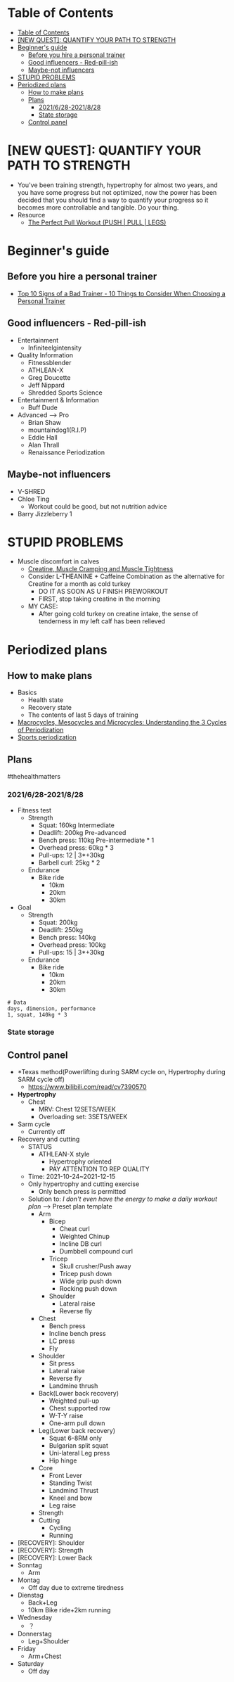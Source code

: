 # Table of Contents
- [Table of Contents](#table-of-contents)
- [\[NEW QUEST\]: QUANTIFY YOUR PATH TO STRENGTH](#new-quest-quantify-your-path-to-strength)
- [Beginner's guide](#beginners-guide)
  - [Before you hire a personal trainer](#before-you-hire-a-personal-trainer)
  - [Good influencers - Red-pill-ish](#good-influencers---red-pill-ish)
  - [Maybe-not  influencers](#maybe-not--influencers)
- [STUPID PROBLEMS](#stupid-problems)
- [Periodized plans](#periodized-plans)
  - [How to make plans](#how-to-make-plans)
  - [Plans](#plans)
    - [2021/6/28-2021/8/28](#2021628-2021828)
    - [State storage](#state-storage)
  - [Control panel](#control-panel)

# \[NEW QUEST\]: QUANTIFY YOUR PATH TO STRENGTH
- You've been training strength, hypertrophy for almost two years, and you have some progress but not optimized, now the power has been decided that you should find a way to quantify your progress so it becomes more controllable and tangible. Do your thing.
- Resource
  - [The Perfect Pull Workout (PUSH | PULL | LEGS)](https://www.youtube.com/watch?v=IOl42YpK_Es)

# Beginner's guide
## Before you hire a personal trainer
- [Top 10 Signs of a Bad Trainer - 10 Things to Consider When Choosing a Personal Trainer](https://www.youtube.com/watch?v=AVg8qX0Xgt4&t=252s)
## Good influencers - Red-pill-ish
- Entertainment
  - Infiniteelgintensity
- Quality Information
  - Fitnessblender
  - ATHLEAN-X
  - Greg Doucette
  - Jeff Nippard
  - Shredded Sports Science
- Entertainment & Information
  - Buff Dude
- Advanced --> Pro
  - Brian Shaw
  - mountaindog1(R.I.P)
  - Eddie Hall
  - Alan Thrall
  - Renaissance Periodization
## Maybe-not  influencers
- V-SHRED
- Chloe Ting
  - Workout could be good, but not nutrition advice
- Barry Jizzleberry 1

# STUPID PROBLEMS
- Muscle discomfort in calves
  - [Creatine, Muscle Cramping and Muscle Tightness](http://www.andersenchiro.com/Creatine,%20Muscle%20Cramping%20and%20Muscle%20Tightness.htm)
  - Consider L-THEANINE + Caffeine Combination as the alternative for Creatine for a month as cold turkey 
    - DO IT AS SOON AS U FINISH PREWORKOUT
    - FIRST, stop taking creatine in the morning
  - MY CASE:
    - After going cold turkey on creatine intake, the sense of tenderness in my left calf has been relieved

# Periodized plans
## How to make plans
- Basics
  - Health state
  - Recovery state
  - The contents of last 5 days of training
- [Macrocycles, Mesocycles and Microcycles: Understanding the 3 Cycles of Periodization](https://www.trainingpeaks.com/blog/macrocycles-mesocycles-and-microcycles-understanding-the-3-cycles-of-periodization/#:~:text=A%20mesocycle%20refers%20to%20a,usually%20a%20week%20of%20training.)
- [Sports periodization](https://en.wikipedia.org/wiki/Sports_periodization#:~:text=The%20microcycle%20is%20generally%20up,representing%20a%20year%20or%20two.)

## Plans
#thehealthmatters
### 2021/6/28-2021/8/28
- Fitness test
  - Strength
    - Squat: 160kg Intermediate
    - Deadlift: 200kg Pre-advanced
    - Bench press: 110kg Pre-intermediate * 1
    - Overhead press: 60kg * 3
    - Pull-ups: 12 | 3*+30kg
    - Barbell curl: 25kg * 2
  - Endurance
    - Bike ride
      - 10km
      - 20km
      - 30km
- Goal
  - Strength
    - Squat: 200kg
    - Deadlift: 250kg
    - Bench press: 140kg
    - Overhead press: 100kg
    - Pull-ups: 15 | 3*+30kg
  - Endurance
    - Bike ride
      - 10km
      - 20km
      - 30km
```csv
# Data
days, dimension, performance
1, squat, 140kg * 3
```
### State storage
## Control panel
- *Texas method(Powerlifting during SARM cycle on, Hypertrophy during SARM cycle off)
  - https://www.bilibili.com/read/cv7390570
- **Hypertrophy**
  - Chest
    - MRV: Chest 12SETS/WEEK
    - Overloading set: 3SETS/WEEK
- Sarm cycle
  - Currently off 
- Recovery and cutting
  - STATUS
    - ATHLEAN-X style
      - Hypertrophy oriented
      - PAY ATTENTION TO REP QUALITY
  - Time: 2021-10-24~2021-12-15
  - Only hypertrophy and cutting exercise
    - Only bench press is permitted
  - Solution to: *I don't even have the energy to make a daily workout plan* --> Preset plan template
    - Arm
      - Bicep
        - Cheat curl
        - Weighted Chinup
        - Incline DB curl
        - Dumbbell compound curl
      - Tricep
        - Skull crusher/Push away
        - Tricep push down
        - Wide grip push down
        - Rocking push down
      - Shoulder
        - Lateral raise
        - Reverse fly
    - Chest
      - Bench press
      - Incline bench press
      - LC press
      - Fly
    - Shoulder
      - Sit press
      - Lateral raise
      - Reverse fly
      - Landmine thrush
    - Back(Lower back recovery)
      - Weighted pull-up
      - Chest supported row
      - W-T-Y raise
      - One-arm pull down
    - Leg(Lower back recovery)
      - Squat 6-8RM only
      - Bulgarian split squat
      - Uni-lateral Leg press
      - Hip hinge
    - Core
      - Front Lever
      - Standing Twist
      - Landmind Thrust
      - Kneel and bow
      - Leg raise
    - Strength
    - Cutting
      - Cycling
      - Running
- \[RECOVERY\]: Shoulder
- \[RECOVERY\]: Strength
- \[RECOVERY\]: Lower Back
- Sonntag
  - Arm
- Montag
  - Off day due to extreme tiredness
- Dienstag
  - Back+Leg
  - 10km Bike ride+2km running
- Wednesday
  - ？
- Donnerstag
  - Leg+Shoulder
- Friday
  - Arm+Chest
- Saturday
  - Off day